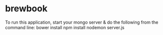 # brewbook
To run this application, start your mongo server & do the following from the command line:
bower install
npm install
nodemon server.js

